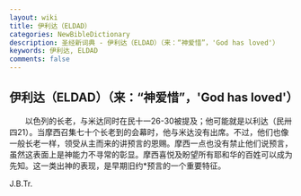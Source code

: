 ```yaml
---
layout: wiki
title: 伊利达（ELDAD）
categories: NewBibleDictionary
description: 圣经新词典 - 伊利达（ELDAD）（来：“神爱惜”，'God has loved'）
keywords: 伊利达, ELDAD
comments: false
---
```


## 伊利达（ELDAD）（来：“神爱惜”，'God has loved'）

　　以色列的长老，与米达同时在民十一26-30被提及；他可能就是以利达（民卅四21）。当摩西召集七十个长老到的会幕时，他与米达没有出席。不过，他们也像一般长老一样，领受从主而来的讲预言的恩赐。摩西一点也没有禁止他们说预言，虽然这表面上是神能力不寻常的彰显。摩西喜悦及盼望所有耶和华的百姓可以成为先知。这一类出神的表现，是早期旧约*预言的一个重要特征。

J.B.Tr.








